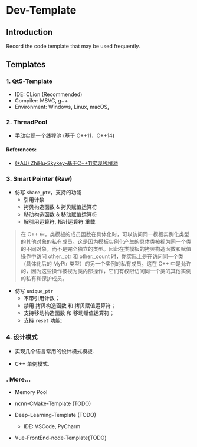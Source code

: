 # Dev-Template

## Introduction
Record the code template that may be used frequently.

## Templates
### 1. Qt5-Template
- IDE: CLion (Recommended)
- Compiler: MSVC, g++
- Environment: Windows, Linux, macOS, 

### 2. ThreadPool

- 手动实现一个线程池 (基于 C++11，C++14)

#### References:
- [(*AU) ZhiHu-Skykey-基于C++11实现线程池](https://zhuanlan.zhihu.com/p/367309864)

### 3. Smart Pointer (Raw)
- 仿写 `share_ptr`，支持的功能
    - 引用计数
    - 拷贝构造函数 & 拷贝赋值运算符
    - 移动构造函数 & 移动赋值运算符
    - 解引用运算符, 指针运算符 重载

> 在 C++ 中，类模板的成员函数在具体化时，可以访问同一模板实例化类型的其他对象的私有成员。这是因为模板实例化产生的具体类被视为同一个类的不同对象，而不是完全独立的类型。因此在类模板的拷贝构造函数和赋值操作中访问 other._ptr 和 other._count 时，你实际上是在访问同一个类（具体化后的 MyPtr<T> 类型）的另一个实例的私有成员。这在 C++ 中是允许的，因为这些操作被视为类内部操作，它们有权限访问同一个类的其他实例的私有和保护成员。

- 仿写 `unique_ptr` 
    - 不带引用计数；
    - 禁用 拷贝构造函数 和 拷贝赋值运算符；
    - 支持移动构造函数 和 移动赋值运算符；
    - 支持 `reset` 功能; 


### 4. 设计模式
- 实现几个语言常用的设计模式模板.

- C++ 单例模式. 



### . More...
- Memory Pool
- ncnn-CMake-Template (TODO)
- Deep-Learning-Template (TODO)
    - IDE: VSCode, PyCharm

- Vue-FrontEnd-node-Template(TODO)